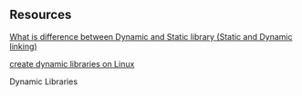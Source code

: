 ## Resources

[What is difference between Dynamic and Static library (Static and Dynamic linking)](https://www.youtube.com/watch?v=eW5he5uFBNM)

[create dynamic libraries on Linux]()

Dynamic Libraries

